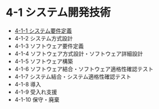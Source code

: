 # 4-1 システム開発技術

- [4-1-1 システム要件定義](4-1-1システム要件定義.md)
- 4-1-2 システム方式設計
- 4-1-3 ソフトウェア要件定義
- 4-1-4 ソフトウェア方式設計・ソフトウェア詳細設計
- 4-1-5 ソフトウェア構築
- 4-1-6 ソフトウェア結合・ソフトウェア適格性確認テスト
- 4-1-7 システム結合・システム適格性確認テスト
- 4-1-8 導入
- 4-1-9 受入れ支援
- 4-1-10 保守・廃棄
